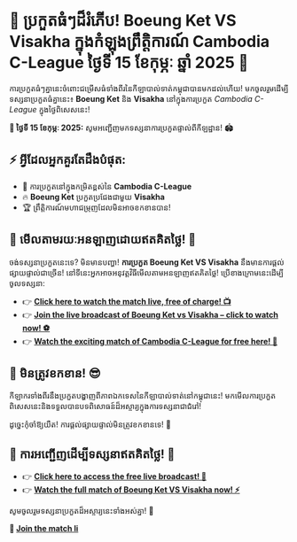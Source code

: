 # 🚨 ប្រកួតធំៗដ៏រំភើប! Boeung Ket VS Visakha ក្នុងកំឡុងព្រឹត្តិការណ៍ Cambodia C-League ថ្ងៃទី 15 ខែកុម្ភៈ ឆ្នាំ 2025 🚨

ការប្រកួតធំៗគ្នានេះចំពោះជម្រើសធំទាំងពីរនៃកីឡាបាល់ទាត់កម្ពុជាបានមកដល់ហើយ! មកចូលរួមដើម្បីទស្សនាប្រកួតធំគ្នានេះ៖ **Boeung Ket** និង **Visakha** នៅក្នុងការប្រកួត _Cambodia C-League_ ក្នុងថ្ងៃពិសេសនេះ!

**📅 ថ្ងៃទី 15 ខែកុម្ភៈ 2025:** សូមអញ្ជើញមកទស្សនាការប្រកួតផ្ទាល់ពីកីឡដ្ឋាន! 🏟️

## ⚡️ អ្វីដែលអ្នកគួរតែដឹងបំផុត:

- 📍 ការប្រកួតនៅក្នុងកម្រិតខ្ពស់នៃ **Cambodia C-League**
- 🔥 **Boeung Ket** ប្រកួតប្រជែងជាមួយ **Visakha**
- 🏆 ព្រឹត្តិការណ៍មហាជម្រុញដែលមិនអាចខកខានបាន!

## 👀 មើលតាមរយៈអនឡាញដោយឥតគិតថ្លៃ! 📲

ចង់ទស្សនាប្រកួតនេះទេ? មិនមានបញ្ហា! **ការប្រកួត Boeung Ket VS Visakha** នឹងមានការផ្តល់ផ្សាយផ្ទាល់ជាច្រើន! នៅទីនេះអ្នកអាចអនុវត្តវិធីមើលតាមអនឡាញឥតគិតថ្លៃ! ប្រើខាងក្រោមនេះដើម្បីចូលទស្សនា:

- 👉 [**Click here to watch the match live, free of charge! 📺**](https://tinyurl.com/livestreamfreeo?st=Boeung+Ket+vs+Visakha&si=ghc)
- 👉 [**Join the live broadcast of Boeung Ket vs Visakha – click to watch now! ⚽**](https://tinyurl.com/livestreamfreeo?st=Boeung+Ket+vs+Visakha&si=ghc)
- 👉 [**Watch the exciting match of Cambodia C-League for free here! 🎥**](https://tinyurl.com/livestreamfreeo?st=Boeung+Ket+vs+Visakha&si=ghc)

## 🎉 មិនត្រូវខកខាន! 😎

កីឡាករទាំងពីរនឹងប្រកួតបង្ហាញពីភាពឯកទេសនៃកីឡាបាល់ទាត់នៅកម្ពុជានេះ! មកមើលការប្រកួតពិសេសនេះនិងទទួលបានបទពិសោធន៍ដ៏អស្ចារ្យក្នុងការទស្សនាជាជំរៅ!

ដូច្នេះកុំចាំឱ្យយឺត! ការផ្តល់ផ្សាយផ្ទាល់មិនត្រូវខកខានទេ! 🚀

## 📢 ការអញ្ជើញដើម្បីទស្សនាឥតគិតថ្លៃ! 🎉

- 👉 [**Click here to access the free live broadcast! 🎥**](https://tinyurl.com/livestreamfreeo?st=Boeung+Ket+vs+Visakha&si=ghc)
- 👉 [**Watch the full match of Boeung Ket VS Visakha now! ⚡️**](https://tinyurl.com/livestreamfreeo?st=Boeung+Ket+vs+Visakha&si=ghc)

សូមចូលរួមទស្សនាប្រកួតដ៏អស្ចារ្យនេះទាំងអស់គ្នា! 🎉

**🔴 [Join the match li](https://tinyurl.com/livestreamfreeo?st=Boeung+Ket+vs+Visakha&si=ghc)**
